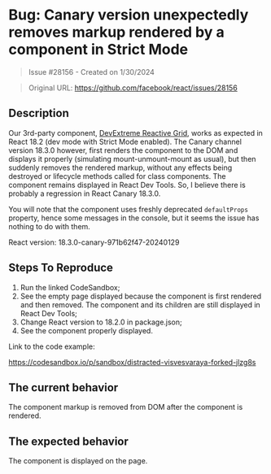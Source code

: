 # Bug: Canary version unexpectedly removes markup rendered by a component in Strict Mode

> Issue #28156 - Created on 1/30/2024

> Original URL: https://github.com/facebook/react/issues/28156

## Description

Our 3rd-party component, [DevExtreme Reactive Grid](https://devexpress.github.io/devextreme-reactive/react/grid/), works as expected in React 18.2 (dev mode with Strict Mode enabled). The Canary channel version 18.3.0 however, first renders the component to the DOM and displays it properly (simulating mount-unmount-mount as usual), but then suddenly removes the rendered markup, without any effects being destroyed or lifecycle methods called for class components. The component remains displayed in React Dev Tools. So, I believe there is probably a regression in React Canary 18.3.0.

You will note that the component uses freshly deprecated `defaultProps` property, hence some messages in the console, but it seems the issue has nothing to do with them.

React version: 18.3.0-canary-971b62f47-20240129

## Steps To Reproduce

1. Run the linked CodeSandbox;
2. See the empty page displayed because the component is first rendered and then removed. The component and its children are still displayed in React Dev Tools;
3. Change React version to 18.2.0 in package.json;
4. See the component properly displayed.

Link to the code example:

https://codesandbox.io/p/sandbox/distracted-visvesvaraya-forked-jlzg8s

## The current behavior

The component markup is removed from DOM after the component is rendered.

## The expected behavior

The component is displayed on the page.
